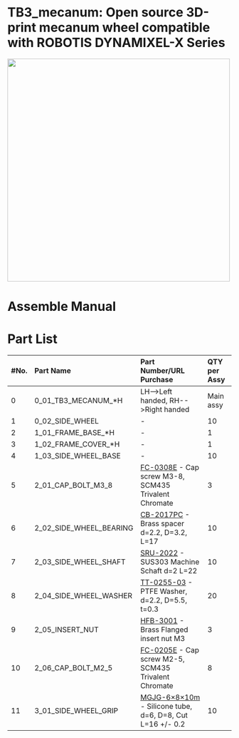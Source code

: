 # TB3_mecanum: Open source 3D-print mecanum wheel compatible with ROBOTIS DYNAMIXEL-X Series
<img src="https://user-images.githubusercontent.com/18658190/96047607-5a7b6000-0eb0-11eb-9509-d81aed2c095f.png" width="500px">

# Assemble Manual

# Part List
|#No.|Part Name|Part Number/URL Purchase|QTY per Assy|
|:---|:---|:---|:---|
|0|0_01_TB3_MECANUM_*H|LH-->Left handed, RH-->Right handed|Main assy|
|1|0_02_SIDE_WHEEL|-|10|
|2|1_01_FRAME_BASE_*H|-|1|
|3|1_02_FRAME_COVER_*H|-|1|
|4|1_03_SIDE_WHEEL_BASE|-|10|
|5|2_01_CAP_BOLT_M3_8|[FC-0308E](https://wilco.jp/products/F/FC-E.html#page4) - Cap screw M3-8, SCM435 Trivalent Chromate|3|
|6|2_02_SIDE_WHEEL_BEARING|[CB-2017PC](https://www.hirosugi-net.co.jp/shop/g/g40152/) - Brass spacer d=2.2, D=3.2, L=17|10|
|7|2_03_SIDE_WHEEL_SHAFT|[SRU-2022](https://wilco.jp/products/U/SRU-2000.html#page1) - SUS303 Machine Schaft d=2 L=22|10|
|8|2_04_SIDE_WHEEL_WASHER|[TT-0255-03](https://www.hirosugi-net.co.jp/shop/g/g31585/) - PTFE Washer, d=2.2, D=5.5, t=0.3|20|
|9|2_05_INSERT_NUT|[HFB-3001](https://www.hirosugi-net.co.jp/shop/g/g28070/) - Brass Flanged insert nut M3|3|
|10|2_06_CAP_BOLT_M2_5|[FC-0205E](https://wilco.jp/products/F/FC-E.html#page1) - Cap screw M2-5, SCM435 Trivalent Chromate|8|
|11|3_01_SIDE_WHEEL_GRIP|[MGJG-6×8×10m](https://www.monotaro.com/p/2225/2633/) - Silicone tube, d=6, D=8, Cut L=16 +/- 0.2|10|
